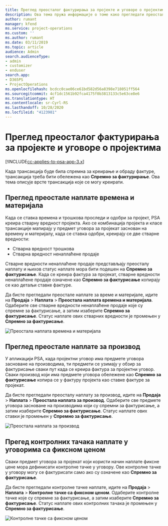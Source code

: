 ```yaml
---
title: Преглед преосталог фактурирања за пројекте и уговоре о пројектима
description: Ова тема пружа информације о томе како прегледати преостало време, трошкове и производе и како их означити као спремне за фактурирање.
author: rumant
manager: kfend
ms.service: project-operations
ms.custom: ''
ms.author: rumant
ms.date: 03/11/2019
ms.topic: article
audience: Admin
search.audienceType:
- admin
- customizer
- enduser
search.app:
- D365PS
- ProjectOperations
ms.openlocfilehash: bcdcc0cae06ce61bd582d56a8398e718051ff564
ms.sourcegitcommit: 4cf1dc1561b92fca4175f0b3813133c5e63ce8e6
ms.translationtype: HT
ms.contentlocale: sr-Cyrl-RS
ms.lasthandoff: 10/28/2020
ms.locfileid: "4123981"
---
```

# <a name="review-the-invoicing-backlog-on-projects-and-project-contracts"></a>Преглед преосталог фактурирања за пројекте и уговоре о пројектима

[!INCLUDE[cc-applies-to-psa-app-3.x](../includes/cc-applies-to-psa-app-3x.md)]

Када трансакција буде била спремна за креирање и обраду фактуре, трансакција треба бити обележена као **Спремно за фактурирање**. Ова тема описује врсте трансакција које се могу креирати.

## <a name="review-the-time-and-material-billing-backlog"></a>Преглед преостале наплате времена и материјала

Када се ставка времена и трошкова проследи и одобри за пројект, PSA креира стварну вредност пројекта. Ако се комбинација пројекта и класе трансакције мапирају у предмет уговора за пројекат заснован на времену и материјалу, када се ставка одобри, креирају се две стварне вредности:

- Стварна вредност трошкова 
- Стварна вредност ненаплаћене продаје

Стварне вредности ненаплаћене продаје представљају преосталу наплату и њихов статус наплате мора бити подешен на **Спремно за фактурисање**. Када се креира фактура за пројекат, стварне вредности ненаплаћене продаје означене као **Спремно за фактурисање** копирају се као детаљи ставке фактуре.

Да бисте прегледали преостале наплате за време и материјале, идите на **Продаја** \> **Наплата** \> **Преостала наплата времена и материјала**. Одаберите све стварне вредности ненаплаћене продаје које су спремне за фактурисање, а затим изаберите **Спремно за фактурисање**. Статус наплате ових стварних вредности је промењен у **Спремно за фактурисање**.

![Преостала наплата времена и материјала](media/TMBacklog.png)

## <a name="review-the-product-billing-backlog"></a>Преглед преостале наплате за производ

У апликацији PSA, када пројектни уговор има предмете уговора засноване на производима, ти предмети се узимају у обзир за фактурисање сваки пут када се креира фактура за пројектни уговор. Сваки производ који има предмете уговора обележене као **Спремно за фактурисање** копира се у фактуру пројекта као ставке фактуре за пројекат.

Да бисте прегледали преосталу наплату за производ, идите на **Продаја** \> **Наплата** \> **Преостала наплата за производ**. Одаберите све предмете уговора засноване на производима који су спремни за фактурисање, а затим изаберите **Спремно за фактурисање**. Статус наплате ових ставки је промењен у **Спремно за фактурисање**.

![Преостала наплата за производ](media/ProductBacklog.png)

## <a name="review-billing-milestones-on-fixed-price-contracts"></a>Прегед контролних тачака наплате у уговорима са фиксном ценом

Сваки предмет уговора за пројекат који користи начин наплате фиксне цене мора дефинисати контролне тачке у уговору. Ове контролне тачке у уговору могу се фактурисати само ако су означене као **Спремно за фактурисање**. 

Да бисте прегледали контролне тачке наплате, идите на **Продаја** \> **Наплата** \> **Контролне тачке са фиксном ценом**. Одаберите контролне тачке које су спремне за фактурисање, а затим изаберите **Спремно за фактурисање**. Статус наплате ових контролних тачака је промењен у **Спремно за фактурисање**.

![Контролне тачке са фиксном ценом](media/FPBacklog.png)
